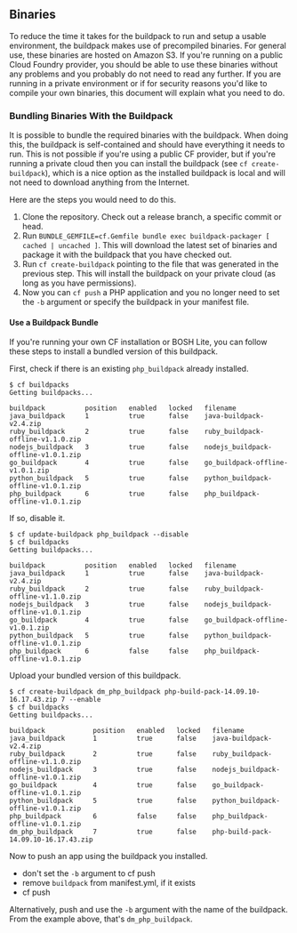## Binaries

To reduce the time it takes for the buildpack to run and setup a usable environment, the buildpack makes use of precompiled binaries.  For general use, these binaries are hosted on Amazon S3.  If you're running on a public Cloud Foundry provider, you should be able to use these binaries without any problems and you probably do not need to read any further.  If you are running in a private environment or if for security reasons you'd like to compile your own binaries, this document will explain what you need to do.


### Bundling Binaries With the Buildpack

It is possible to bundle the required binaries with the buildpack.  When doing this, the buildpack is self-contained and should have everything it needs to run.  This is not possible if you're using a public CF provider, but if you're running a private cloud then you can install the buildpack (see `cf create-buildpack`), which is a nice option as the installed buildpack is local and will not need to download anything from the Internet.

Here are the steps you would need to do this.

1. Clone the repository.  Check out a release branch, a specific commit or head.
1. Run `BUNDLE_GEMFILE=cf.Gemfile bundle exec buildpack-packager [ cached | uncached ]`.  This will download the latest set of binaries and package it with the buildpack that you have checked out.
1. Run `cf create-buildpack` pointing to the file that was generated in the previous step.  This will install the buildpack on your private cloud (as long as you have permissions).
1. Now you can `cf push` a PHP application and you no longer need to set the `-b` argument or specify the buildpack in your manifest file.

#### Use a Buildpack Bundle

If you're running your own CF installation or BOSH Lite, you can follow these steps to install a bundled version of this buildpack.

First, check if there is an existing `php_buildpack` already installed.

```
$ cf buildpacks
Getting buildpacks...

buildpack          position   enabled   locked   filename
java_buildpack     1          true      false    java-buildpack-v2.4.zip
ruby_buildpack     2          true      false    ruby_buildpack-offline-v1.1.0.zip
nodejs_buildpack   3          true      false    nodejs_buildpack-offline-v1.0.1.zip
go_buildpack       4          true      false    go_buildpack-offline-v1.0.1.zip
python_buildpack   5          true      false    python_buildpack-offline-v1.0.1.zip
php_buildpack      6          true      false    php_buildpack-offline-v1.0.1.zip
```

If so, disable it.

```
$ cf update-buildpack php_buildpack --disable
$ cf buildpacks
Getting buildpacks...

buildpack          position   enabled   locked   filename
java_buildpack     1          true      false    java-buildpack-v2.4.zip
ruby_buildpack     2          true      false    ruby_buildpack-offline-v1.1.0.zip
nodejs_buildpack   3          true      false    nodejs_buildpack-offline-v1.0.1.zip
go_buildpack       4          true      false    go_buildpack-offline-v1.0.1.zip
python_buildpack   5          true      false    python_buildpack-offline-v1.0.1.zip
php_buildpack      6          false     false    php_buildpack-offline-v1.0.1.zip
```

Upload your bundled version of this buildpack.

```
$ cf create-buildpack dm_php_buildpack php-build-pack-14.09.10-16.17.43.zip 7 --enable
$ cf buildpacks
Getting buildpacks...

buildpack            position   enabled   locked   filename
java_buildpack       1          true      false    java-buildpack-v2.4.zip
ruby_buildpack       2          true      false    ruby_buildpack-offline-v1.1.0.zip
nodejs_buildpack     3          true      false    nodejs_buildpack-offline-v1.0.1.zip
go_buildpack         4          true      false    go_buildpack-offline-v1.0.1.zip
python_buildpack     5          true      false    python_buildpack-offline-v1.0.1.zip
php_buildpack        6          false     false    php_buildpack-offline-v1.0.1.zip
dm_php_buildpack     7          true      false    php-build-pack-14.09.10-16.17.43.zip
```

Now to push an app using the buildpack you installed.

  - don't set the `-b` argument to cf push
  - remove `buildpack` from manifest.yml, if it exists
  - cf push

Alternatively, push and use the `-b` argument with the name of the buildpack.  From the example above, that's `dm_php_buildpack`.


[PyEnv]:https://github.com/yyuu/pyenv
